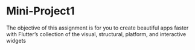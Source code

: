 
# Mini-Project1
The objective of this assignment is for you to create beautiful apps faster with Flutter’s collection of the visual, structural, platform, and interactive widgets

